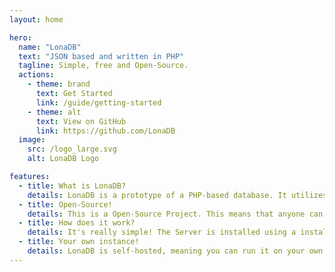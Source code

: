 ```yaml
---
layout: home

hero:
  name: "LonaDB"
  text: "JSON based and written in PHP"
  tagline: Simple, free and Open-Source.
  actions:
    - theme: brand
      text: Get Started
      link: /guide/getting-started
    - theme: alt
      text: View on GitHub
      link: https://github.com/LonaDB
  image: 
    src: /logo_large.svg
    alt: LonaDB Logo

features:
  - title: What is LonaDB?
    details: LonaDB is a prototype of a PHP-based database. It utilizes Encrypted JSON-objects as its storage format and provides support for multiple users and tables.
  - title: Open-Source!
    details: This is a Open-Source Project. This means that anyone can look at our source code. That way, we can't collect your data.
  - title: How does it work?
    details: It's really simple! The Server is installed using a installer script. The Client libraries can be found on npm or pip for examle. If there is no Package Manager for your programming language (or we didn't upload the client on it), you can always check our GitHub profile for a client.
  - title: Your own instance!
    details: LonaDB is self-hosted, meaning you can run it on your own server. This allows you to have full control over your data with no one spying.
---
```

<style>
:root {
  --vp-home-hero-name-color: transparent;
  --vp-home-hero-name-background: -webkit-linear-gradient(120deg, #3b82f6 30%, #86efac);

  --vp-home-hero-image-background-image: linear-gradient(-15deg, #1d3cd8 50%, #22c55b 50%);
  --vp-home-hero-image-filter: blur(40px);
}

@media (min-width: 640px) {
  :root {
    --vp-home-hero-image-filter: blur(56px);
  }
}

@media (min-width: 960px) {
  :root {
    --vp-home-hero-image-filter: blur(72px);
  }
}
</style>